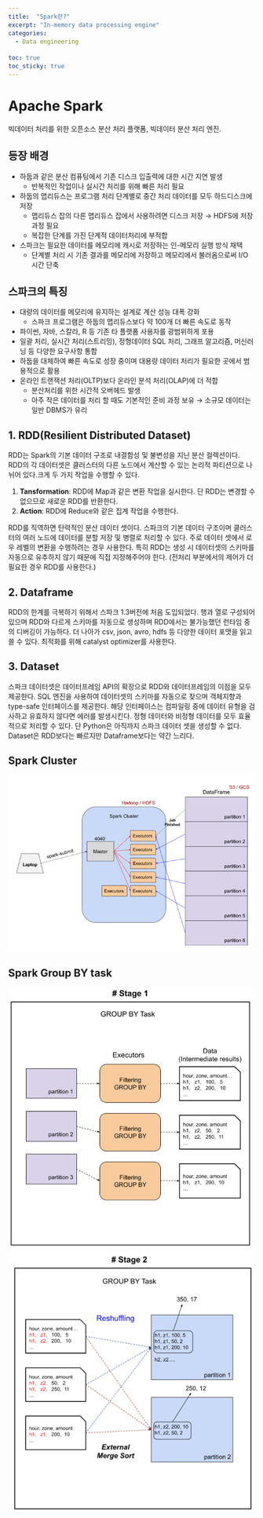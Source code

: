 ```yaml
---
title:  "Spark란?"
excerpt: "In-memory data processing engine"
categories:
  - Data engineering

toc: true
toc_sticky: true
---
```

# Apache Spark 
빅데이터 처리를 위한 오픈소스 분산 처리 플랫폼, 빅데이터 분산 처리 엔진.

## 등장 배경

- 하둡과 같은 분산 컴퓨팅에서 기존 디스크 입출력에 대한 시간 지연 발생
    - 반복적인 작업이나 실시간 처리를 위해 빠른 처리 필요
- 하둡의 맵리듀스는 프로그램 처리 단계별로 중간 처리 데이터를 모두 하드디스크에 저장
    - 맵리듀스 잡의 다른 맵리듀스 잡에서 사용하려면 디스크 저장 → HDFS에 저장 과정 필요
    - 복잡한 단계를 가진 단계적 데이터처리에 부적합
- 스파크는 필요한 데이터를 메모리에 캐시로 저장하는 인-메모리 실행 방식 채택
    - 단계별 처리 시 기존 결과를 메모리에 저장하고 메모리에서 불러옴으로써 I/O 시간 단축

## 스파크의 특징

- 대량의 데이터를 메모리에 유지하는 설계로 계산 성능 대폭 강화
    - 스파크 프로그램은 하둡의 맵리듀스보다 약 100개 더 빠른 속도로 동작
- 파이썬, 자바, 스칼라, R 등 기존 타 플랫폼 사용자를 광범위하게 포용
- 일괄 처리, 실시간 처리(스트리밍), 정형데이터 SQL 처리, 그래프 알고리즘, 머신러닝 등 다양한 요구사항 통합
- 하둡을 대체하여 빠른 속도로 성장 중이며 대용량 데이터 처리가 필요한 곳에서 범용적으로 활용
- 온라인 트랜잭션 처리(OLTP)보다 온라인 분석 처리(OLAP)에 더 적합
    - 분산처리를 위한 시간적 오버헤드 발생
    - 아주 작은 데이터를 처리 할 때도 기본적인 준비 과정 보유 → 소규모 데이터는 일반 DBMS가 유리

## **1. RDD(Resilient Distributed Dataset)**

RDD는 Spark의 기본 데이터 구조로 내결함성 및 불변성을 지닌 분산 컬렉션이다. RDD의 각 데이터셋은 클러스터의 다른 노드에서 계산할 수 있는 논리적 파티션으로 나뉘어 있다.크게 두 가지 작업을 수행할 수 있다.

1. **Tansformation**: RDD에 Map과 같은 변환 작업을 실시한다. 단 RDD는 변경할 수 없으므로 새로운 RDD를 반환한다.
2. **Action**: RDD에 Reduce와 같은 집계 작업을 수행한다.

RDD를 직역하면 탄력적인 분산 데이터 셋이다. 스파크의 기본 데이터 구조이며 클러스터의 여러 노드에 데이터를 분할 저장 및 병렬로 처리할 수 있다. 주로 데이터 셋에서 로우 레벨의 변환을 수행하려는 경우 사용한다. 특히 RDD는 생성 시 데이터셋의 스키마를 자동으로 유추하지 않기 때문에 직접 지정해주어야 한다. (전처리 부분에서의 제어가 더 필요한 경우 RDD를 사용한다.)

## **2. Dataframe**

RDD의 한계를 극복하기 위해서 스파크 1.3버전에 처음 도입되었다. 행과 열로 구성되어 있으며 RDD와 다르게 스키마를 자동으로 생성하며 RDD에서는 불가능했던 런타임 중의 디버깅이 가능하다. 더 나아가 csv, json, avro, hdfs 등 다양한 데이터 포맷을 읽고 쓸 수 있다. 최적화를 위해 catalyst optimizer를 사용한다.

## **3. Dataset**

스파크 데이터셋은 데이터프레임 API의 확장으로 RDD와 데이터프레임의 이점을 모두 제공한다. SQL 엔진을 사용하여 데이터셋의 스키마를 자동으로 찾으며 객체지향과 type-safe 인터페이스를 제공한다. 해당 인터페이스는 컴파일링 중에 데이터 유형을 검사하고 유효하지 않다면 에러를 발생시킨다. 정형 데이터와 비정형 데이터를 모두 효율적으로 처리할 수 있다. 단 Python은 아직까지 스파크 데이터 셋을 생성할 수 없다. Dataset은 RDD보다는 빠르지만 Dataframe보다는 약간 느리다.


## Spark Cluster

<img src="/assets/images/blog/spark_01.png"> 

## Spark Group BY task

<img src="/assets/images/blog/spark_02.png" width=550>  

<img src="/assets/images/blog/spark_03.png" width=550> 